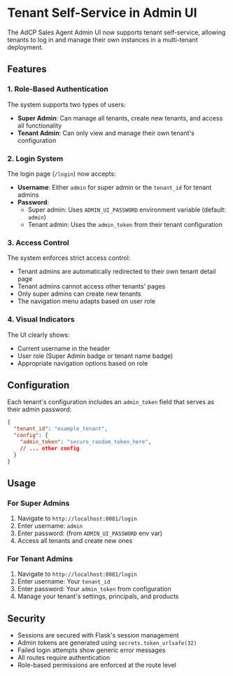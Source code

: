 # Tenant Self-Service in Admin UI

The AdCP Sales Agent Admin UI now supports tenant self-service, allowing tenants to log in and manage their own instances in a multi-tenant deployment.

## Features

### 1. Role-Based Authentication

The system supports two types of users:
- **Super Admin**: Can manage all tenants, create new tenants, and access all functionality
- **Tenant Admin**: Can only view and manage their own tenant's configuration

### 2. Login System

The login page (`/login`) now accepts:
- **Username**: Either `admin` for super admin or the `tenant_id` for tenant admins
- **Password**: 
  - Super admin: Uses `ADMIN_UI_PASSWORD` environment variable (default: `admin`)
  - Tenant admin: Uses the `admin_token` from their tenant configuration

### 3. Access Control

The system enforces strict access control:
- Tenant admins are automatically redirected to their own tenant detail page
- Tenant admins cannot access other tenants' pages
- Only super admins can create new tenants
- The navigation menu adapts based on user role

### 4. Visual Indicators

The UI clearly shows:
- Current username in the header
- User role (Super Admin badge or tenant name badge)
- Appropriate navigation options based on role

## Configuration

Each tenant's configuration includes an `admin_token` field that serves as their admin password:

```json
{
  "tenant_id": "example_tenant",
  "config": {
    "admin_token": "secure_random_token_here",
    // ... other config
  }
}
```

## Usage

### For Super Admins
1. Navigate to `http://localhost:8081/login`
2. Enter username: `admin`
3. Enter password: (from `ADMIN_UI_PASSWORD` env var)
4. Access all tenants and create new ones

### For Tenant Admins
1. Navigate to `http://localhost:8081/login`
2. Enter username: Your `tenant_id`
3. Enter password: Your `admin_token` from configuration
4. Manage your tenant's settings, principals, and products

## Security

- Sessions are secured with Flask's session management
- Admin tokens are generated using `secrets.token_urlsafe(32)`
- Failed login attempts show generic error messages
- All routes require authentication
- Role-based permissions are enforced at the route level